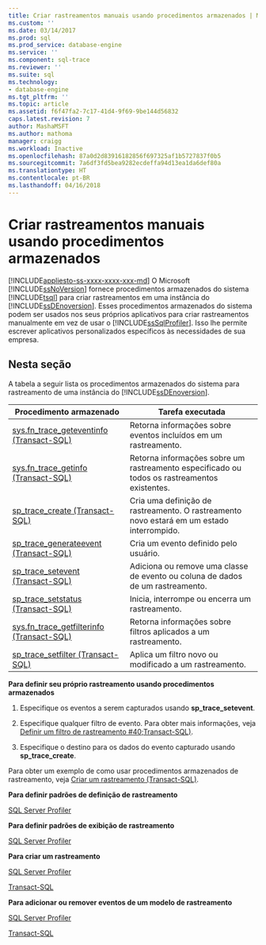 ```yaml
---
title: Criar rastreamentos manuais usando procedimentos armazenados | Microsoft Docs
ms.custom: ''
ms.date: 03/14/2017
ms.prod: sql
ms.prod_service: database-engine
ms.service: ''
ms.component: sql-trace
ms.reviewer: ''
ms.suite: sql
ms.technology:
- database-engine
ms.tgt_pltfrm: ''
ms.topic: article
ms.assetid: f6f47fa2-7c17-41d4-9f69-9be144d56832
caps.latest.revision: 7
author: MashaMSFT
ms.author: mathoma
manager: craigg
ms.workload: Inactive
ms.openlocfilehash: 87a0d2d83916182856f697325af1b5727837f0b5
ms.sourcegitcommit: 7a6df3fd5bea9282ecdeffa94d13ea1da6def80a
ms.translationtype: HT
ms.contentlocale: pt-BR
ms.lasthandoff: 04/16/2018
---
```

# <a name="create-manual-traces-using-stored-procedures"></a>Criar rastreamentos manuais usando procedimentos armazenados
[!INCLUDE[appliesto-ss-xxxx-xxxx-xxx-md](../../includes/appliesto-ss-xxxx-xxxx-xxx-md.md)]
  O Microsoft [!INCLUDE[ssNoVersion](../../includes/ssnoversion-md.md)] fornece procedimentos armazenados do sistema [!INCLUDE[tsql](../../includes/tsql-md.md)] para criar rastreamentos em uma instância do [!INCLUDE[ssDEnoversion](../../includes/ssdenoversion-md.md)]. Esses procedimentos armazenados do sistema podem ser usados nos seus próprios aplicativos para criar rastreamentos manualmente em vez de usar o [!INCLUDE[ssSqlProfiler](../../includes/sssqlprofiler-md.md)]. Isso lhe permite escrever aplicativos personalizados específicos às necessidades de sua empresa.  
  
## <a name="in-this-section"></a>Nesta seção  
 A tabela a seguir lista os procedimentos armazenados do sistema para rastreamento de uma instância do [!INCLUDE[ssDEnoversion](../../includes/ssdenoversion-md.md)].  
  
|Procedimento armazenado|Tarefa executada|  
|----------------------|--------------------|  
|[sys.fn_trace_geteventinfo &#40;Transact-SQL&#41;](../../relational-databases/system-functions/sys-fn-trace-geteventinfo-transact-sql.md)|Retorna informações sobre eventos incluídos em um rastreamento.|  
|[sys.fn_trace_getinfo &#40;Transact-SQL&#41;](../../relational-databases/system-functions/sys-fn-trace-getinfo-transact-sql.md)|Retorna informações sobre um rastreamento especificado ou todos os rastreamentos existentes.|  
|[sp_trace_create &#40;Transact-SQL&#41;](../../relational-databases/system-stored-procedures/sp-trace-create-transact-sql.md)|Cria uma definição de rastreamento. O rastreamento novo estará em um estado interrompido.|  
|[sp_trace_generateevent &#40;Transact-SQL&#41;](../../relational-databases/system-stored-procedures/sp-trace-generateevent-transact-sql.md)|Cria um evento definido pelo usuário.|  
|[sp_trace_setevent &#40;Transact-SQL&#41;](../../relational-databases/system-stored-procedures/sp-trace-setevent-transact-sql.md)|Adiciona ou remove uma classe de evento ou coluna de dados de um rastreamento.|  
|[sp_trace_setstatus &#40;Transact-SQL&#41;](../../relational-databases/system-stored-procedures/sp-trace-setstatus-transact-sql.md)|Inicia, interrompe ou encerra um rastreamento.|  
|[sys.fn_trace_getfilterinfo &#40;Transact-SQL&#41;](../../relational-databases/system-functions/sys-fn-trace-getfilterinfo-transact-sql.md)|Retorna informações sobre filtros aplicados a um rastreamento.|  
|[sp_trace_setfilter &#40;Transact-SQL&#41;](../../relational-databases/system-stored-procedures/sp-trace-setfilter-transact-sql.md)|Aplica um filtro novo ou modificado a um rastreamento.|  
  
 **Para definir seu próprio rastreamento usando procedimentos armazenados**  
  
1.  Especifique os eventos a serem capturados usando **sp_trace_setevent**.  
  
2.  Especifique qualquer filtro de evento. Para obter mais informações, veja [Definir um filtro de rastreamento #40;Transact-SQL&#41;](../../relational-databases/sql-trace/set-a-trace-filter-transact-sql.md).  
  
3.  Especifique o destino para os dados do evento capturado usando **sp_trace_create**.  
  
 Para obter um exemplo de como usar procedimentos armazenados de rastreamento, veja [Criar um rastreamento &#40;Transact-SQL&#41;](../../relational-databases/sql-trace/create-a-trace-transact-sql.md).  
  
 **Para definir padrões de definição de rastreamento**  
  
 [SQL Server Profiler](../../tools/sql-server-profiler/set-trace-definition-defaults-sql-server-profiler.md)  
  
 **Para definir padrões de exibição de rastreamento**  
  
 [SQL Server Profiler](../../tools/sql-server-profiler/set-trace-display-defaults-sql-server-profiler.md)  
  
 **Para criar um rastreamento**  
  
 [SQL Server Profiler](../../tools/sql-server-profiler/create-a-trace-sql-server-profiler.md)  
  
 [Transact-SQL](../../relational-databases/sql-trace/create-a-trace-transact-sql.md)  
  
 **Para adicionar ou remover eventos de um modelo de rastreamento**  
  
 [SQL Server Profiler](../../tools/sql-server-profiler/specify-events-and-data-columns-for-a-trace-file-sql-server-profiler.md)  
  
 [Transact-SQL](../../relational-databases/system-stored-procedures/sp-trace-setevent-transact-sql.md)  
  
  
